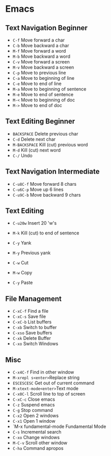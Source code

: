 # Emacs

## Text Navigation Beginner

- `C-f` Move forward a char
- `C-b` Move backward a char
- `M-f` Move forward a word
- `M-b` Move backward a word
- `C-v` Move forward a screen
- `M-v` Move backward a screen
- `C-p` Move to previous line
- `C-a` Move to beginning of line
- `C-e` Move to end of line
- `M-a` Move to beginning of sentence
- `M-e` Move to end of sentence
- `M-<` Move to beginning of doc
- `M->` Move to end of doc

## Text Editing Beginner

- `BACKSPACE` Delete previous char
- `C-d` Delete next char
- `M-BACKSPACE` Kill (cut) previous word
- `M-d` Kill (cut) next word
- `C-/` Undo

## Text Navigation Intermediate

- `C-u8C-f` Move forward 8 chars
- `C-u6C-p` Move up 6 lines
- `C-u9C-b` Move backward 9 chars

## Text Editing

- `C-u20w` Insert 20 'w's
- `M-k` Kill (cut) to end of sentence
- `C-y` Yank 
- `M-y` Previous yank

- `C-w` Cut 
- `M-w` Copy 
- `C-y` Paste

## File Management

- `C-xC-f` Find a file
- `C-xC-s` Save file
- `C-xC-b` List buffers
- `C-xb` Switch to buffer
- `C-xso` Save buffers
- `C-xk` Delete Buffer
- `C-xo` Switch Windows

## Misc

- `C-x4C-f` Find in other window
- `M-xrepl s<enter>`Replace string
- `ESCESCESC` Get out of current command
- `M-xtext-mode<enter>`Text mode
- `C-x0C-l` Scroll line to top of screen
- `C-xC-c` Close emacs
- `C-z` Suspend emacs
- `C-g` Stop command
- `C-x2` Open 2 windows
- `C-x1` Open 1 window
- `M-x fundamental-mode <enter> Fundamental Mode
- `C-s` Incremental search
- `C-xo` Change windows
- `M-C-v` Scroll other window
- `C-ha` Command apropos
